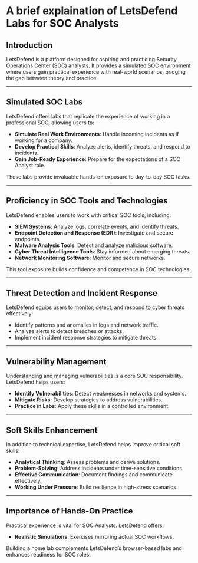 # A brief explaination of LetsDefend Labs for SOC Analysts

## Introduction

LetsDefend is a platform designed for aspiring and practicing Security Operations Center (SOC) analysts. It provides a simulated SOC environment where users gain practical experience with real-world scenarios, bridging the gap between theory and practice.

---

## Simulated SOC Labs

LetsDefend offers labs that replicate the experience of working in a professional SOC, allowing users to:

- **Simulate Real Work Environments**: Handle incoming incidents as if working for a company.
- **Develop Practical Skills**: Analyze alerts, identify threats, and respond to incidents.
- **Gain Job-Ready Experience**: Prepare for the expectations of a SOC Analyst role.

These labs provide invaluable hands-on exposure to day-to-day SOC tasks.

---

## Proficiency in SOC Tools and Technologies

LetsDefend enables users to work with critical SOC tools, including:

- **SIEM Systems**: Analyze logs, correlate events, and identify threats.
- **Endpoint Detection and Response (EDR)**: Investigate and secure endpoints.
- **Malware Analysis Tools**: Detect and analyze malicious software.
- **Cyber Threat Intelligence Tools**: Stay informed about emerging threats.
- **Network Monitoring Software**: Monitor and secure networks.

This tool exposure builds confidence and competence in SOC technologies.

---

## Threat Detection and Incident Response

LetsDefend equips users to monitor, detect, and respond to cyber threats effectively:

- Identify patterns and anomalies in logs and network traffic.
- Analyze alerts to detect breaches or attacks.
- Implement incident response strategies to mitigate threats.

---

## Vulnerability Management

Understanding and managing vulnerabilities is a core SOC responsibility. LetsDefend helps users:

- **Identify Vulnerabilities**: Detect weaknesses in networks and systems.
- **Mitigate Risks**: Develop strategies to address vulnerabilities.
- **Practice in Labs**: Apply these skills in a controlled environment.

---

## Soft Skills Enhancement

In addition to technical expertise, LetsDefend helps improve critical soft skills:

- **Analytical Thinking**: Assess problems and derive solutions.
- **Problem-Solving**: Address incidents under time-sensitive conditions.
- **Effective Communication**: Document findings and communicate effectively.
- **Working Under Pressure**: Build resilience in high-stress scenarios.

---

## Importance of Hands-On Practice

Practical experience is vital for SOC Analysts. LetsDefend offers:

- **Realistic Simulations**: Exercises mirroring actual SOC workflows.

Building a home lab complements LetsDefend’s browser-based labs and enhances readiness for SOC roles.
